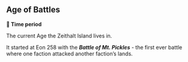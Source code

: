 ## Age of Battles

**📅 Time period**

The current Age the Zeithalt Island lives in.

It started at Eon 258 with the ***Battle of Mt. Pickles*** - the first ever battle where one faction attacked another faction’s lands.

